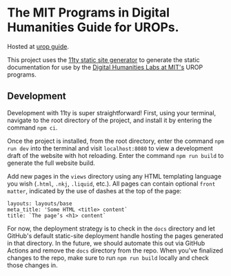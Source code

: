 # The MIT Programs in Digital Humanities Guide for UROPs.

Hosted at [urop guide](https://urop.dhmit.xyz).

This project uses the [11ty static site generator](https://www.11ty.dev/) to generate the static documentation for use by the [Digital Humanities Labs at MIT's](https://digitalhumanities.mit.edu/) UROP programs.

## Development
Development with 11ty is super straightforward! First, using your terminal, navigate to the root directory of the project, and install it by entering the command `npm ci`. 

Once the project is installed, from the root directory, enter the command `npm run dev` into the terminal and visit `localhost:8080` to view a development draft of the website with hot reloading. Enter the command `npm run build` to generate the full website build.

Add new pages in the `views` directory using any HTML templating language you wish (`.html`, `.nkj`, `.liquid`, etc.). All pages can contain optional `front matter`, indicated by the use of dashes at the top of the page:

```
layouts: layouts/base
meta_title: 'Some HTML <title> content`
title: `The page’s <h1> content`
```

For now, the deployment strategy is to check in the `docs` directory and let GitHub's default static-site deployment handle hosting the pages generated in that directory. In the future, we should automate this out via GitHub Actions and remove the `docs` directory from the repo. When you've finalized changes to the repo, make sure to run `npm run build` locally and check those changes in.
